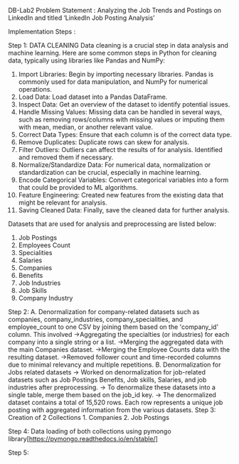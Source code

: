 DB-Lab2
Problem Statement :
Analyzing the Job Trends and Postings on LinkedIn and titled ‘LinkedIn Job Posting Analysis’

Implementation Steps :

Step 1: DATA CLEANING
Data cleaning is a crucial step in data analysis and machine learning. Here are some common steps in Python for cleaning data, typically using libraries like Pandas and NumPy:

1. Import Libraries: Begin by importing necessary libraries. Pandas is commonly used for data manipulation, and NumPy for numerical operations.
2. Load Data: Load dataset into a Pandas DataFrame.
3. Inspect Data: Get an overview of the dataset to identify potential issues.
4. Handle Missing Values: Missing data can be handled in several ways, such as removing rows/columns with missing values or imputing them with mean, median, or another relevant value.
5. Correct Data Types: Ensure that each column is of the correct data type.
6. Remove Duplicates: Duplicate rows can skew for analysis.
7. Filter Outliers: Outliers can affect the results of for analysis. Identified and removed them if necessary.
8. Normalize/Standardize Data: For numerical data, normalization or standardization can be crucial, especially in machine learning.
9. Encode Categorical Variables: Convert categorical variables into a form that could be provided to ML algorithms.
10. Feature Engineering: Created new features from the existing data that might be relevant for analysis.
11. Saving Cleaned Data: Finally, save the cleaned data for further analysis.

Datasets that are used for analysis and preprocessing  are listed below:
1. Job Postings
2. Employees Count
3. Specialities
4. Salaries
5. Companies
6. Benefits
7. Job Industries
8. Job Skills
9. Company Industry

Step 2:
A. Denormalization for company-related datasets such as companies, company_industries, company_specialities, and employee_count to one CSV by joining them based on the 'company_id' column. This involved
        ->Aggregating the specialties (or industries) for each company into a single string or a list.
        ->Merging the aggregated data with the main Companies dataset.
        ->Merging the Employee Counts data with the resulting dataset.
        ->Removed follower count and time-recorded columns due to minimal relevancy and multiple repetitions.
B. Denormalization for Jobs related datasets
        -> Worked on denormalization for job-related datasets such as Job Postings Benefits, Job skills, Salaries, and job industries after preprocessing. 
        -> To denormalize these datasets into a single table, merge them based on the job_id key. 
        -> The denormalized dataset contains a total of 15,520 rows. Each row represents a unique job posting with aggregated information from the various datasets.
Step 3: Creation of 2 Collections 
        1. Companies
        2. Job Postings
        
Step 4: Data loading of both collections using pymongo library[https://pymongo.readthedocs.io/en/stable/]

Step 5:
